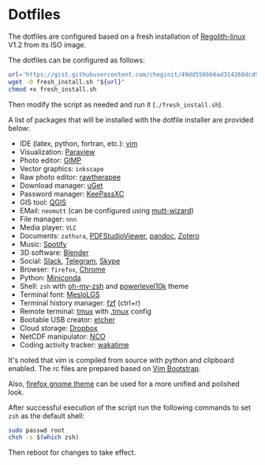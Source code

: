 # Dotfiles
The dotfiles are configured based on a fresh installation of [Regolith-linux](https://regolith-linux.org/install.html) V1.2 from its ISO image.

The dotfiles can be configured as follows:
```bash
url='https://gist.githubusercontent.com/cheginit/49dd556bb6ad314268dcd56510742883/raw/2d454d1469d74662ee57a8a1b8f4d2d0b302080c/fresh_install.sh'
wget -O fresh_install.sh "${url}"
chmod +x fresh_install.sh
```
Then modify the script as needed and run it (`./fresh_install.sh`).

A list of packages that will be installed with the dotfile installer are provided below:
- IDE (latex, python, fortran, etc.): [vim](https://github.com/vim/vim)
- Visualization: [Paraview](https://www.paraview.org/download/)
- Photo editor: [GIMP](https://launchpad.net/~otto-kesselgulasch/+archive/ubuntu/gimp)
- Vector graphics: `inkscape`
- Raw photo editor: [rawtherapee](https://launchpad.net/~dhor/+archive/ubuntu/myway)
- Download manager: [uGet](https://launchpad.net/~plushuang-tw/+archive/ubuntu/uget-stable)
- Password manager: [KeePassXC](https://launchpad.net/~phoerious/+archive/ubuntu/keepassxc)
- GIS tool: [QGIS](https://qgis.org/en/site/forusers/alldownloads.html#debian-ubuntu)
- EMail: `neomutt` (can be configured using [mutt-wizard](https://github.com/LukeSmithxyz/mutt-wizard))
- File manager: `nnn`
- Media player: `VLC`
- Documents: `zathura`, [PDFStudioViewer](https://www.qoppa.com/pdfstudioviewer/download/), [pandoc](https://github.com/jgm/pandoc/releases), [Zotero](https://www.zotero.org/download/)
- Music: [Spotify](https://snapcraft.io/spotify)
- 3D software: [Blender](https://snapcraft.io/blender)
- Social: [Slack](https://snapcraft.io/slack), [Telegram](https://snapcraft.io/telegram-desktop), [Skype](https://repo.skype.com/latest/)
- Browser: `firefox`, [Chrome](https://www.google.com/chrome/)
- Python: [Miniconda](https://repo.continuum.io/miniconda/)
- Shell: `zsh` with [oh-my-zsh](https://github.com/robbyrussell/oh-my-zsh) and [powerlevel10k](https://github.com/romkatv/powerlevel10k) theme
- Terminal font: [MesloLGS](https://github.com/romkatv/dotfiles-public/tree/master/.local/share/fonts/NerdFonts)
- Terminal history manager: [fzf](https://github.com/junegunn/fzf.vim) (ctrl+r)
- Remote terminal: [tmux](https://github.com/tmux/tmux) with [.tmux](https://github.com/gpakosz/.tmux) config
- Bootable USB creator: [etcher](https://github.com/balena-io/etcher/releases)
- Cloud storage: [Dropbox](https://www.dropbox.com/install-linux)
- NetCDF manipulator: [NCO](http://nco.sourceforge.net/)
- Coding activity tracker: [wakatime](https://wakatime.com)

It's noted that vim is compiled from source with python and clipboard enabled. The rc files are prepared based on [Vim Bootstrap](https://vim-bootstrap.com).

Also, [firefox gnome theme](https://github.com/rafaelmardojai/firefox-gnome-theme) can be used for a more unified and polished look.

After successful execution of the script run the following commands to set `zsh` as the default shell:
```bash
sudo passwd root
chsh -s $(which zsh)
```
Then reboot for changes to take effect.

